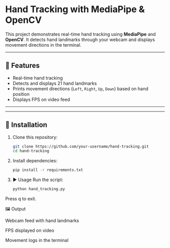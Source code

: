 # Hand Tracking with MediaPipe & OpenCV

This project demonstrates real-time hand tracking using **MediaPipe** and **OpenCV**. It detects hand landmarks through your webcam and displays movement directions in the terminal.

---

## 🚀 Features
- Real-time hand tracking
- Detects and displays 21 hand landmarks
- Prints movement directions (`Left`, `Right`, `Up`, `Down`) based on hand position
- Displays FPS on video feed

---


---

## 🔧 Installation

1. Clone this repository:
   ```bash
   git clone https://github.com/your-username/hand-tracking.git
   cd hand-tracking
    ```
2. Install dependencies:
    ```bash
    pip install -r requirements.txt
    ```
3. ▶️ Usage
Run the script:

    ```bash
    python hand_tracking.py
    ```

Press q to exit.

🖼 Output

Webcam feed with hand landmarks

FPS displayed on video

Movement logs in the terminal
